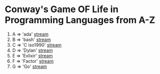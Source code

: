 # Conway's Game OF Life in Programming Languages from A-Z

1. A => 'ada' [stream](https://youtu.be/hNiIrmFF-fM)
2. B => 'bash' [stream](https://youtu.be/_9ar23U2InQ)
3. C => 'C iso1990' [stream](https://youtu.be/KpOGovill-0)
4. D => 'Dylan' [stream](https://youtu.be/DMO4o3nrRRM)
5. E => 'Exlixir' [stream]()
6. F => 'Factor' [stream]()
7. G => 'Go' [stream]()